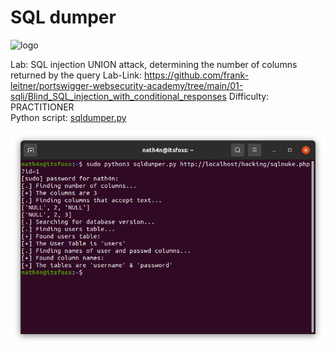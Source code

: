 # SQL dumper

![logo](img/logo.png)

Lab: SQL injection UNION attack, determining the number of columns returned by the query
Lab-Link: https://github.com/frank-leitner/portswigger-websecurity-academy/tree/main/01-sqli/Blind_SQL_injection_with_conditional_responses
Difficulty: PRACTITIONER  
Python script: [sqldumper.py](sqldumper.py)

![Attacking successful](img/Screenshot.png)

